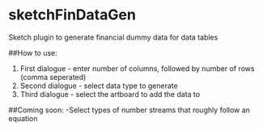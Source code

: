 sketchFinDataGen
================

Sketch plugin to generate financial dummy data for data tables

##How to use:
1. First dialogue - enter number of columns, followed by number of rows (comma seperated)
2. Second dialogue - select data type to generate
3. Third dialogue - select the artboard to add the data to

##Coming soon:
-Select types of number streams that roughly follow an equation
